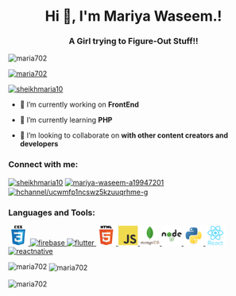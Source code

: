 <h1 align="center">Hi 👋, I'm Mariya Waseem.!</h1>
<h3 align="center">A Girl trying to Figure-Out Stuff!!</h3>

<p align="left"> <img src="https://komarev.com/ghpvc/?username=maria702&label=Profile%20views&color=0e75b6&style=flat" alt="maria702" /> </p>

<p align="left"> <a href="https://github.com/ryo-ma/github-profile-trophy"><img src="https://github-profile-trophy.vercel.app/?username=maria702" alt="maria702" /></a> </p>

<p align="left"> <a href="https://twitter.com/sheikhmaria10" target="blank"><img src="https://img.shields.io/twitter/follow/sheikhmaria10?logo=twitter&style=for-the-badge" alt="sheikhmaria10" /></a> </p>

- 🔭 I’m currently working on **FrontEnd**

- 🌱 I’m currently learning **PHP**

- 👯 I’m looking to collaborate on **with other content creators and developers**

<h3 align="left">Connect with me:</h3>
<p align="left">
<a href="https://twitter.com/sheikhmaria10" target="blank"><img align="center" src="https://raw.githubusercontent.com/rahuldkjain/github-profile-readme-generator/master/src/images/icons/Social/twitter.svg" alt="sheikhmaria10" height="30" width="40" /></a>
<a href="https://linkedin.com/in/mariya-waseem-a19947201" target="blank"><img align="center" src="https://raw.githubusercontent.com/rahuldkjain/github-profile-readme-generator/master/src/images/icons/Social/linked-in-alt.svg" alt="mariya-waseem-a19947201" height="30" width="40" /></a>
<a href="https://www.youtube.com/c/hchannel/ucwmfp1ncswz5kzuuqrhme-g" target="blank"><img align="center" src="https://raw.githubusercontent.com/rahuldkjain/github-profile-readme-generator/master/src/images/icons/Social/youtube.svg" alt="hchannel/ucwmfp1ncswz5kzuuqrhme-g" height="30" width="40" /></a>
</p>

<h3 align="left">Languages and Tools:</h3>
<p align="left"> <a href="https://www.w3schools.com/css/" target="_blank" rel="noreferrer"> <img src="https://raw.githubusercontent.com/devicons/devicon/master/icons/css3/css3-original-wordmark.svg" alt="css3" width="40" height="40"/> </a> <a href="https://firebase.google.com/" target="_blank" rel="noreferrer"> <img src="https://www.vectorlogo.zone/logos/firebase/firebase-icon.svg" alt="firebase" width="40" height="40"/> </a> <a href="https://flutter.dev" target="_blank" rel="noreferrer"> <img src="https://www.vectorlogo.zone/logos/flutterio/flutterio-icon.svg" alt="flutter" width="40" height="40"/> </a> <a href="https://www.w3.org/html/" target="_blank" rel="noreferrer"> <img src="https://raw.githubusercontent.com/devicons/devicon/master/icons/html5/html5-original-wordmark.svg" alt="html5" width="40" height="40"/> </a> <a href="https://developer.mozilla.org/en-US/docs/Web/JavaScript" target="_blank" rel="noreferrer"> <img src="https://raw.githubusercontent.com/devicons/devicon/master/icons/javascript/javascript-original.svg" alt="javascript" width="40" height="40"/> </a> <a href="https://www.mongodb.com/" target="_blank" rel="noreferrer"> <img src="https://raw.githubusercontent.com/devicons/devicon/master/icons/mongodb/mongodb-original-wordmark.svg" alt="mongodb" width="40" height="40"/> </a> <a href="https://nodejs.org" target="_blank" rel="noreferrer"> <img src="https://raw.githubusercontent.com/devicons/devicon/master/icons/nodejs/nodejs-original-wordmark.svg" alt="nodejs" width="40" height="40"/> </a> <a href="https://www.python.org" target="_blank" rel="noreferrer"> <img src="https://raw.githubusercontent.com/devicons/devicon/master/icons/python/python-original.svg" alt="python" width="40" height="40"/> </a> <a href="https://reactjs.org/" target="_blank" rel="noreferrer"> <img src="https://raw.githubusercontent.com/devicons/devicon/master/icons/react/react-original-wordmark.svg" alt="react" width="40" height="40"/> </a> <a href="https://reactnative.dev/" target="_blank" rel="noreferrer"> <img src="https://reactnative.dev/img/header_logo.svg" alt="reactnative" width="40" height="40"/> </a> </p>

<p><img align="left" src="https://github-readme-stats.vercel.app/api/top-langs?username=maria702&show_icons=true&locale=en&layout=compact" alt="maria702" /></p>

<p>&nbsp;<img align="center" src="https://github-readme-stats.vercel.app/api?username=maria702&show_icons=true&locale=en" alt="maria702" /></p>

<p><img align="center" src="https://github-readme-streak-stats.herokuapp.com/?user=maria702&" alt="maria702" /></p>
